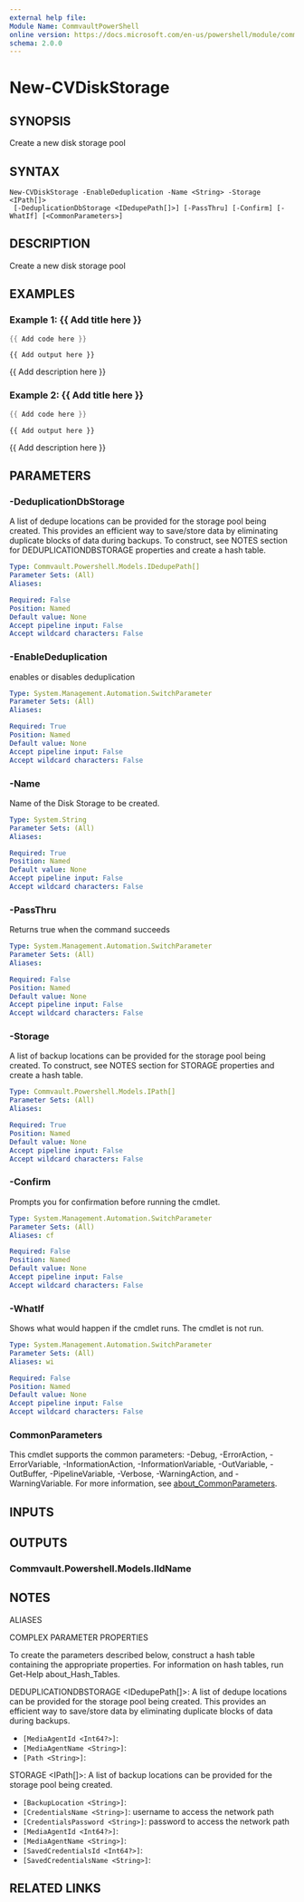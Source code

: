 ```yaml
---
external help file:
Module Name: CommvaultPowerShell
online version: https://docs.microsoft.com/en-us/powershell/module/commvaultpowershell/new-cvdiskstorage
schema: 2.0.0
---
```


# New-CVDiskStorage

## SYNOPSIS
Create a new disk storage pool

## SYNTAX

```
New-CVDiskStorage -EnableDeduplication -Name <String> -Storage <IPath[]>
 [-DeduplicationDbStorage <IDedupePath[]>] [-PassThru] [-Confirm] [-WhatIf] [<CommonParameters>]
```

## DESCRIPTION
Create a new disk storage pool

## EXAMPLES

### Example 1: {{ Add title here }}
```powershell
{{ Add code here }}
```

```output
{{ Add output here }}
```

{{ Add description here }}

### Example 2: {{ Add title here }}
```powershell
{{ Add code here }}
```

```output
{{ Add output here }}
```

{{ Add description here }}

## PARAMETERS

### -DeduplicationDbStorage
A list of dedupe locations can be provided for the storage pool being created.
This provides an efficient way to save/store data by eliminating duplicate blocks of data during backups.
To construct, see NOTES section for DEDUPLICATIONDBSTORAGE properties and create a hash table.

```yaml
Type: Commvault.Powershell.Models.IDedupePath[]
Parameter Sets: (All)
Aliases:

Required: False
Position: Named
Default value: None
Accept pipeline input: False
Accept wildcard characters: False
```

### -EnableDeduplication
enables or disables deduplication

```yaml
Type: System.Management.Automation.SwitchParameter
Parameter Sets: (All)
Aliases:

Required: True
Position: Named
Default value: None
Accept pipeline input: False
Accept wildcard characters: False
```

### -Name
Name of the Disk Storage to be created.

```yaml
Type: System.String
Parameter Sets: (All)
Aliases:

Required: True
Position: Named
Default value: None
Accept pipeline input: False
Accept wildcard characters: False
```

### -PassThru
Returns true when the command succeeds

```yaml
Type: System.Management.Automation.SwitchParameter
Parameter Sets: (All)
Aliases:

Required: False
Position: Named
Default value: None
Accept pipeline input: False
Accept wildcard characters: False
```

### -Storage
A list of backup locations can be provided for the storage pool being created.
To construct, see NOTES section for STORAGE properties and create a hash table.

```yaml
Type: Commvault.Powershell.Models.IPath[]
Parameter Sets: (All)
Aliases:

Required: True
Position: Named
Default value: None
Accept pipeline input: False
Accept wildcard characters: False
```

### -Confirm
Prompts you for confirmation before running the cmdlet.

```yaml
Type: System.Management.Automation.SwitchParameter
Parameter Sets: (All)
Aliases: cf

Required: False
Position: Named
Default value: None
Accept pipeline input: False
Accept wildcard characters: False
```

### -WhatIf
Shows what would happen if the cmdlet runs.
The cmdlet is not run.

```yaml
Type: System.Management.Automation.SwitchParameter
Parameter Sets: (All)
Aliases: wi

Required: False
Position: Named
Default value: None
Accept pipeline input: False
Accept wildcard characters: False
```

### CommonParameters
This cmdlet supports the common parameters: -Debug, -ErrorAction, -ErrorVariable, -InformationAction, -InformationVariable, -OutVariable, -OutBuffer, -PipelineVariable, -Verbose, -WarningAction, and -WarningVariable. For more information, see [about_CommonParameters](http://go.microsoft.com/fwlink/?LinkID=113216).

## INPUTS

## OUTPUTS

### Commvault.Powershell.Models.IIdName

## NOTES

ALIASES

COMPLEX PARAMETER PROPERTIES

To create the parameters described below, construct a hash table containing the appropriate properties. For information on hash tables, run Get-Help about_Hash_Tables.


DEDUPLICATIONDBSTORAGE <IDedupePath[]>: A list of dedupe locations can be provided for the storage pool being created. This provides an efficient way to save/store data by eliminating duplicate blocks of data during backups.
  - `[MediaAgentId <Int64?>]`: 
  - `[MediaAgentName <String>]`: 
  - `[Path <String>]`: 

STORAGE <IPath[]>: A list of backup locations can be provided for the storage pool being created.
  - `[BackupLocation <String>]`: 
  - `[CredentialsName <String>]`: username to access the network path
  - `[CredentialsPassword <String>]`: password to access the network path
  - `[MediaAgentId <Int64?>]`: 
  - `[MediaAgentName <String>]`: 
  - `[SavedCredentialsId <Int64?>]`: 
  - `[SavedCredentialsName <String>]`: 

## RELATED LINKS

